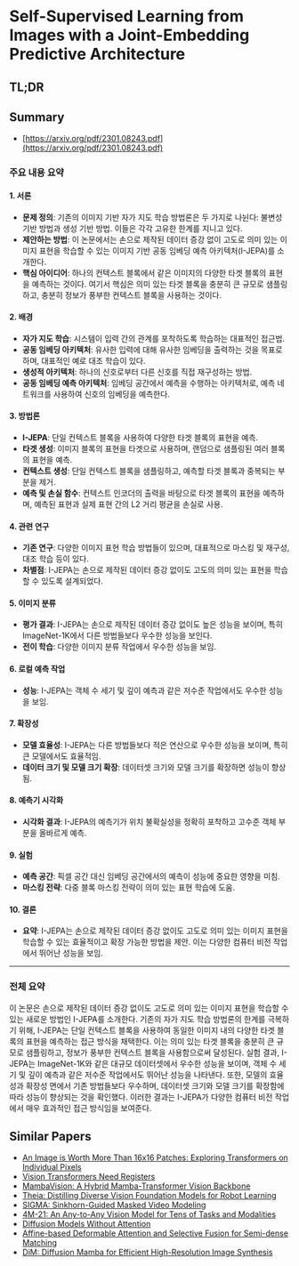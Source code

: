 # Self-Supervised Learning from Images with a Joint-Embedding Predictive Architecture
## TL;DR
## Summary
- [https://arxiv.org/pdf/2301.08243.pdf](https://arxiv.org/pdf/2301.08243.pdf)

### 주요 내용 요약

#### 1. 서론
- **문제 정의**: 기존의 이미지 기반 자가 지도 학습 방법론은 두 가지로 나뉜다: 불변성 기반 방법과 생성 기반 방법. 이들은 각각 고유한 한계를 지니고 있다.
- **제안하는 방법**: 이 논문에서는 손으로 제작된 데이터 증강 없이 고도로 의미 있는 이미지 표현을 학습할 수 있는 이미지 기반 공동 임베딩 예측 아키텍처(I-JEPA)를 소개한다. 
- **핵심 아이디어**: 하나의 컨텍스트 블록에서 같은 이미지의 다양한 타겟 블록의 표현을 예측하는 것이다. 여기서 핵심은 의미 있는 타겟 블록을 충분히 큰 규모로 샘플링하고, 충분히 정보가 풍부한 컨텍스트 블록을 사용하는 것이다.

#### 2. 배경
- **자가 지도 학습**: 시스템이 입력 간의 관계를 포착하도록 학습하는 대표적인 접근법.
- **공동 임베딩 아키텍처**: 유사한 입력에 대해 유사한 임베딩을 출력하는 것을 목표로 하며, 대표적인 예로 대조 학습이 있다.
- **생성적 아키텍처**: 하나의 신호로부터 다른 신호를 직접 재구성하는 방법.
- **공동 임베딩 예측 아키텍처**: 임베딩 공간에서 예측을 수행하는 아키텍처로, 예측 네트워크를 사용하여 신호의 임베딩을 예측한다.

#### 3. 방법론
- **I-JEPA**: 단일 컨텍스트 블록을 사용하여 다양한 타겟 블록의 표현을 예측.
- **타겟 생성**: 이미지 블록의 표현을 타겟으로 사용하며, 랜덤으로 샘플링된 여러 블록의 표현을 예측.
- **컨텍스트 생성**: 단일 컨텍스트 블록을 샘플링하고, 예측할 타겟 블록과 중복되는 부분을 제거.
- **예측 및 손실 함수**: 컨텍스트 인코더의 출력을 바탕으로 타겟 블록의 표현을 예측하며, 예측된 표현과 실제 표현 간의 L2 거리 평균을 손실로 사용.

#### 4. 관련 연구
- **기존 연구**: 다양한 이미지 표현 학습 방법들이 있으며, 대표적으로 마스킹 및 재구성, 대조 학습 등이 있다.
- **차별점**: I-JEPA는 손으로 제작된 데이터 증강 없이도 고도의 의미 있는 표현을 학습할 수 있도록 설계되었다.

#### 5. 이미지 분류
- **평가 결과**: I-JEPA는 손으로 제작된 데이터 증강 없이도 높은 성능을 보이며, 특히 ImageNet-1K에서 다른 방법들보다 우수한 성능을 보인다.
- **전이 학습**: 다양한 이미지 분류 작업에서 우수한 성능을 보임.

#### 6. 로컬 예측 작업
- **성능**: I-JEPA는 객체 수 세기 및 깊이 예측과 같은 저수준 작업에서도 우수한 성능을 보임.

#### 7. 확장성
- **모델 효율성**: I-JEPA는 다른 방법들보다 적은 연산으로 우수한 성능을 보이며, 특히 큰 모델에서도 효율적임.
- **데이터 크기 및 모델 크기 확장**: 데이터셋 크기와 모델 크기를 확장하면 성능이 향상됨.

#### 8. 예측기 시각화
- **시각화 결과**: I-JEPA의 예측기가 위치 불확실성을 정확히 포착하고 고수준 객체 부분을 올바르게 예측.

#### 9. 실험
- **예측 공간**: 픽셀 공간 대신 임베딩 공간에서의 예측이 성능에 중요한 영향을 미침.
- **마스킹 전략**: 다중 블록 마스킹 전략이 의미 있는 표현 학습에 도움.

#### 10. 결론
- **요약**: I-JEPA는 손으로 제작된 데이터 증강 없이도 고도로 의미 있는 이미지 표현을 학습할 수 있는 효율적이고 확장 가능한 방법을 제안. 이는 다양한 컴퓨터 비전 작업에서 뛰어난 성능을 보임.

---

### 전체 요약
이 논문은 손으로 제작된 데이터 증강 없이도 고도로 의미 있는 이미지 표현을 학습할 수 있는 새로운 방법인 I-JEPA를 소개한다. 기존의 자가 지도 학습 방법론의 한계를 극복하기 위해, I-JEPA는 단일 컨텍스트 블록을 사용하여 동일한 이미지 내의 다양한 타겟 블록의 표현을 예측하는 접근 방식을 채택한다. 이는 의미 있는 타겟 블록을 충분히 큰 규모로 샘플링하고, 정보가 풍부한 컨텍스트 블록을 사용함으로써 달성된다. 실험 결과, I-JEPA는 ImageNet-1K와 같은 대규모 데이터셋에서 우수한 성능을 보이며, 객체 수 세기 및 깊이 예측과 같은 저수준 작업에서도 뛰어난 성능을 나타낸다. 또한, 모델의 효율성과 확장성 면에서 기존 방법들보다 우수하며, 데이터셋 크기와 모델 크기를 확장함에 따라 성능이 향상되는 것을 확인했다. 이러한 결과는 I-JEPA가 다양한 컴퓨터 비전 작업에서 매우 효과적인 접근 방식임을 보여준다.

## Similar Papers
- [An Image is Worth More Than 16x16 Patches: Exploring Transformers on Individual Pixels](2406.09415.md)
- [Vision Transformers Need Registers](2309.16588.md)
- [MambaVision: A Hybrid Mamba-Transformer Vision Backbone](2407.08083.md)
- [Theia: Distilling Diverse Vision Foundation Models for Robot Learning](2407.20179.md)
- [SIGMA: Sinkhorn-Guided Masked Video Modeling](2407.15447.md)
- [4M-21: An Any-to-Any Vision Model for Tens of Tasks and Modalities](2406.09406.md)
- [Diffusion Models Without Attention](2311.18257.md)
- [Affine-based Deformable Attention and Selective Fusion for Semi-dense Matching](2405.13874.md)
- [DiM: Diffusion Mamba for Efficient High-Resolution Image Synthesis](2405.14224.md)
